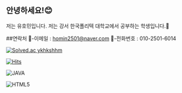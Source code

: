 ## 안녕하세요!:blush:

저는 유호민입니다. 저는 강서 한국폴리텍 대학교에서 공부하는 학생입니다.🏫

##연락처
📧-이메일 : homin2501@naver.com
📲-전화번호 : 010-2501-6014
 

[![Solved.ac
ykhkshhm](http://mazassumnida.wtf/api/mini/generate_badge?boj={handle})](https://solved.ac/{handle})
 
 [![Hits](https://hits.seeyoufarm.com/api/count/incr/badge.svg?url=https%3A%2F%2Fgithub.com&count_bg=%23727272&title_bg=%23000000&icon=github.svg&icon_color=%23E7E7E7&title=GITHUB&edge_flat=false)](https://hits.seeyoufarm.com)


 ![JAVA](https://img.shields.io/badge/JAVA-007396.svg?&style=for-the-badge&logo=JAVA&logoColor=white)

 ![<svg role="img" viewBox="0 0 24 24" xmlns="http://www.w3.org/2000/svg"><title>HTML5</title><path d="M1.5 0h21l-1.91 21.563L11.977 24l-8.564-2.438L1.5 0zm7.031 9.75l-.232-2.718 10.059.003.23-2.622L5.412 4.41l.698 8.01h9.126l-.326 3.426-2.91.804-2.955-.81-.188-2.11H6.248l.33 4.171L12 19.351l5.379-1.443.744-8.157H8.531z"/></svg>](https://img.shields.io/badge/HTML-yellow.svg?&style=for-the-badge&logo=HTML&logoColor=white)
